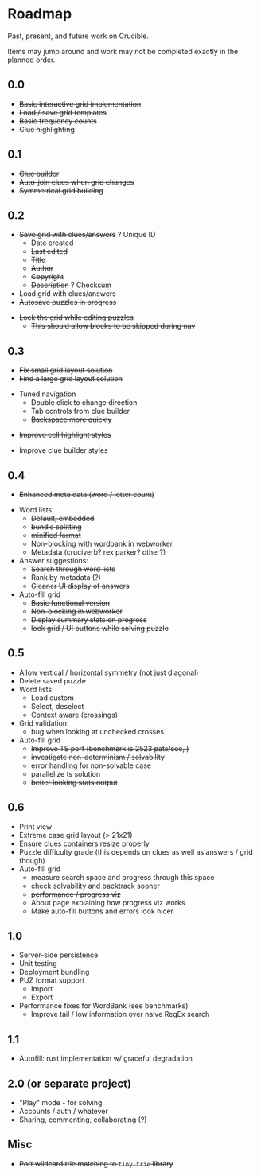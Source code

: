 # Roadmap

Past, present, and future work on Crucible.

Items may jump around and work may not be completed exactly in the planned order.

## 0.0

- ~~Basic interactive grid implementation~~
- ~~Load / save grid templates~~
- ~~Basic frequency counts~~
- ~~Clue highlighting~~

## 0.1

- ~~Clue builder~~
- ~~Auto-join clues when grid changes~~
- ~~Symmetrical grid building~~

## 0.2

- ~~Save grid with clues/answers~~
  ? Unique ID
  - ~~Date created~~
  - ~~Last edited~~
  - ~~Title~~
  - ~~Author~~
  - ~~Copyright~~
  - ~~Description~~
    ? Checksum
- ~~Load grid with clues/answers~~
- ~~Autosave puzzles in progress~~

* ~~Lock the grid while editing puzzles~~
  - ~~This should allow blocks to be skipped during nav~~

## 0.3

- ~~Fix small grid layout solution~~
- ~~Find a large grid layout solution~~

* Tuned navigation
  - ~~Double click to change direction~~
  - Tab controls from clue builder
  - ~~Backspace more quickly~~

- ~~Improve cell highlight styles~~

* Improve clue builder styles

## 0.4

- ~~Enhanced meta data (word / letter count)~~

* Word lists:
  - ~~Default, embedded~~
  - ~~bundle splitting~~
  - ~~minified format~~
  * Non-blocking with wordbank in webworker
  * Metadata (cruciverb? rex parker? other?)
* Answer suggestions:
  - ~~Search through word lists~~
  - Rank by metadata (?)
  - ~~Cleaner UI display of answers~~
* Auto-fill grid
  - ~~Basic functional version~~
  - ~~Non-blocking in webworker~~
  - ~~Display summary stats on progress~~
  - ~~lock grid / UI buttons while solving puzzle~~

## 0.5

- Allow vertical / horizontal symmetry (not just diagonal)
- Delete saved puzzle
- Word lists:
  - Load custom
  - Select, deselect
  - Context aware (crossings)
- Grid validation:
  - bug when looking at unchecked crosses
- Auto-fill grid
  - ~~Improve TS perf (benchmark is 2523 pats/sec, )~~
  - ~~investigate non-determinism / solvability~~
  - error handling for non-solvable case
  - parallelize ts solution
  - ~~better looking stats output~~

## 0.6

- Print view
- Extreme case grid layout (> 21x21)
- Ensure clues containers resize properly
- Puzzle difficulty grade (this depends on clues as well as answers / grid though)
- Auto-fill grid
  - measure search space and progress through this space
  - check solvability and backtrack sooner
  - ~~performance / progress viz~~
  - About page explaining how progress viz works
  - Make auto-fill buttons and errors look nicer

## 1.0

- Server-side persistence
- Unit testing
- Deployment bundling
- PUZ format support
  - Import
  - Export
- Performance fixes for WordBank (see benchmarks)
  - Improve tail / low information over naive RegEx search

## 1.1

- Autofill: rust implementation w/ graceful degradation

## 2.0 (or separate project)

- "Play" mode - for solving
- Accounts / auth / whatever
- Sharing, commenting, collaborating (?)

## Misc

- ~~Port wildcard trie matching to `tiny-trie` library~~
